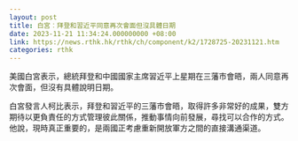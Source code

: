 ```yaml
---
layout: post
title: 白宮︰拜登和習近平同意再次會面但沒具體日期
date: 2023-11-21 11:34:24.000000000 +08:00
link: https://news.rthk.hk/rthk/ch/component/k2/1728725-20231121.htm
categories: rthk
---
```


美國白宮表示，總統拜登和中國國家主席習近平上星期在三藩市會晤，兩人同意再次會面，但沒有具體說明日期。

白宮發言人柯比表示，拜登和習近平的三藩市會晤，取得許多非常好的成果，雙方期待以更負責任的方式管理彼此關係，推動事情向前發展，尋找可以合作的方式。他說，現時真正重要的，是兩國正考慮重新開放軍方之間的直接溝通渠道。
